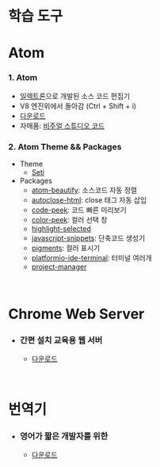 # 학습 도구

# Atom
### 1. Atom
  - [일렉트론](https://electronjs.org/)으로 개발된 소스 코드 편집기
  - V8 엔진위에서 돌아감 (Ctrl + Shift + i)
  - [다운로드](https://atom.io/)
  - 자매품: [비주얼 스튜디오 코드](https://code.visualstudio.com/)

### 2. Atom Theme && Packages
  - Theme
    - [Seti](https://atom.io/themes/seti-syntax)
  - Packages
    - [atom-beautify](https://atom.io/packages/atom-beautify): 소스코드 자동 정렬
    - [autoclose-html](https://atom.io/packages/autoclose-html): close 태그 자동 삽입
    - [code-peek](https://atom.io/packages/code-peek): 코드 빠른 미리보기
    - [color-peek](https://atom.io/packages/color-picker): 컬러 선택 창
    - [highlight-selected](https://atom.io/packages/highlight-selected)
    - [javascript-snippets](https://atom.io/packages/javascript-snippets): 단축코드 생성기
    - [pigments](https://atom.io/packages/pigments): 컬러 표시기
    - [platformio-ide-terminal](https://atom.io/packages/platformio-ide-terminal): 터미널 여러개
    - [project-manager](https://atom.io/packages/project-manager)
<br />

# Chrome Web Server
- ### 간편 설치 교육용 웹 서버
  - [다운로드](https://chrome.google.com/webstore/detail/web-server-for-chrome/ofhbbkphhbklhfoeikjpcbhemlocgigb)
<br />

# 번역기
- ### 영어가 짧은 개발자를 위한
  - [다운로드](https://chrome.google.com/webstore/detail/google-translate/aapbdbdomjkkjkaonfhkkikfgjllcleb?hl=ko)

